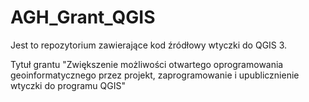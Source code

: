 # AGH_Grant_QGIS
Jest to repozytorium zawierające kod źródłowy wtyczki do QGIS 3.



Tytuł grantu "Zwiększenie możliwości otwartego oprogramowania geoinformatycznego przez projekt, zaprogramowanie i upublicznienie wtyczki do programu QGIS"

